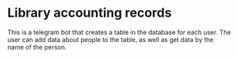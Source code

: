 # Library accounting records

This is a telegram bot that creates a table in the database for each user.
The user can add data about people to the table, as well as get data by the name of the person.